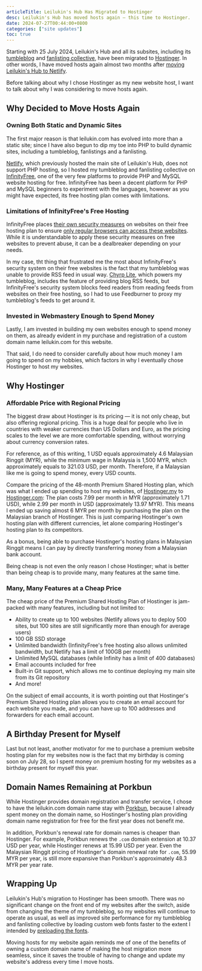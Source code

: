 ```yaml
---
articleTitle: Leilukin's Hub Has Migrated to Hostinger
desc: Leilukin's Hub has moved hosts again — this time to Hostinger.
date: 2024-07-27T00:44:00+0800
categories: ["site updates"]
toc: true
---
```


Starting with 25 July 2024, Leilukin's Hub and all its subsites, including its [tumbleblog](https://tumbleblog.leilukin.com/) and [fanlisting collective](https://fan.leilukin.com/), have been migrated to [Hostinger](https://www.hostinger.my/). In other words, I have moved hosts again almost two months after [moving Leilukin's Hub to Netlify](/blog/posts/2024-05-31-domain-name-hosting-change-leilukins-hub).

Before talking about why I chose Hostinger as my new website host, I want to talk about why I was considering to move hosts again.

## Why Decided to Move Hosts Again

### Owning Both Static and Dynamic Sites

The first major reason is that leilukin.com has evolved into more than a static site; since I have also begun to dip my toe into PHP to build dynamic sites, including a tumbleblog, fanlistings and a fanlisting.

[Netlify](https://www.netlify.com/), which previously hosted the main site of Leilukin's Hub, does not support PHP hosting, so I hosted my tumbleblog and fanlisting collective on [InfinityFree](https://www.infinityfree.com/), one of the very few platforms to provide PHP and MySQL website hosting for free. InfinityFree has been a decent platform for PHP and MySQL beginners to experiment with the languages, however as you might have expected, its free hosting plan comes with limitations.

### Limitations of InfinityFree's Free Hosting

InfinityFree places [their own security measures](https://forum.infinityfree.com/docs?topic=49356) on websites on their free hosting plan to ensure [only regular browsers can access these websites](https://forum.infinityfree.com/docs?topic=49353). While it is understandable to apply these security measures on free websites to prevent abuse, it can be a dealbreaker depending on your needs.

In my case, tht thing that frustrated me the most about InfinityFree's security system on their free websites is the fact that my tumbleblog was unable to provide RSS feed in usual way. [Chyrp Lite](https://chyrplite.net/), which powers my tumbleblog, includes the feature of providing blog RSS feeds, but InfinityFree's security system blocks feed readers from reading feeds from websites on their free hosting, so I had to use Feedburner to proxy my tumbleblog's feeds to get around it.

### Invested in Webmastery Enough to Spend Money

Lastly, I am invested in building my own websites enough to spend money on them, as already evident in my purchase and registration of a custom domain name leilukin.com for this website.

That said, I do need to consider carefully about how much money I am going to spend on my hobbies, which factors in why I eventually chose Hostinger to host my websites.

## Why Hostinger

### Affordable Price with Regional Pricing

The biggest draw about Hostinger is its pricing — it is not only cheap, but also offering regional pricing. This is a huge deal for people who live in countries with weaker currencies than US Dollars and Euro, as the pricing scales to the level we are more comfortable spending, without worrying about currency conversion rates.

For reference, as of this writing, 1 USD equals approximately 4.6 Malaysian Ringgit (MYR), while the minimum wage in Malaysia is 1,500 MYR, which approximately equals to 321.03 USD, per month. Therefore, if a Malaysian like me is going to spend money, every USD counts.

Compare the pricing of the 48-month Premium Shared Hosting plan, which was what I ended up spending to host my websites, of [Hostinger.my](https://www.hostinger.my/) to [Hostinger.com](https://www.hostinger.com/): The plan costs 7.99 per month in MYR (approximately 1.71 USD), while 2.99 per month in USD (approximately 13.97 MYR). This means I ended up saving almost 6 MYR per month by purchasing the plan on the Malaysian branch of Hostinger. This is just comparing Hostinger's own hosting plan with different currencies, let alone comparing Hostinger's hosting plan to its competitors.

As a bonus, being able to purchase Hostinger's hosting plans in Malaysian Ringgit means I can pay by directly transferring money from a Malaysian bank account.

Being cheap is not even the only reason I chose Hostinger; what is better than being cheap is to provide many, many features at the same time.

### Many, Many Features at a Cheap Price

The cheap price of the Premium Shared Hosting Plan of Hostinger is jam-packed with many features, including but not limited to:

- Ability to create up to 100 websites (Netlify allows you to deploy 500 sites, but 100 sites are still significantly more than enough for average users)
- 100 GB SSD storage
- Unlimited bandwidth (InfinityFree's free hosting also allows unlimited bandwidth, but Netlify has a limit of 100GB per month)
- Unlimited MySQL databases (while Infinity has a limit of 400 databases)
- Email accounts included for free
- Built-in Git support, which allows me to continue deploying my main site from its Git repository
- And more!

On the subject of email accounts, it is worth pointing out that Hostinger's Premium Shared Hosting plan allows you to create an email account for each website you made, and you can have up to 100 addresses and forwarders for each email account.

## A Birthday Present for Myself

Last but not least, another motivator for me to purchase a premium website hosting plan for my websites now is the fact that my birthday is coming soon on July 28, so I spent money on premium hosting for my websites as a birthday present for myself this year.

## Domain Names Remaining at Porkbun

While Hostinger provides domain registration and transfer service, I chose to have the leilukin.com domain name stay with [Porkbun](https://porkbun.com/), because I already spent money on the domain name, so Hostinger's hosting plan providing domain name registration for free for the first year does not benefit me.

In addition, Porkbun's renewal rate for domain names is cheaper than Hostinger. For example, Porkbun renews the `.com` domain extension at 10.37 USD per year, while Hostinger renews at 15.99 USD per year. Even the Malaysian Ringgit pricing of Hostinger's domain renewal rate for `.com`, 55.99 MYR per year, is still more expansive than Porkbun's approximately 48.3 MYR per year rate.

## Wrapping Up

Leilukin's Hub's migration to Hostinger has been smooth. There was no significant change on the front end of my websites after the switch, aside from changing the theme of my tumbleblog, so my websites will continue to operate as usual, as well as improved site performance for my tumbleblog and fanlisting collective by loading custom web fonts faster to the extent I intended by [preloading the fonts](https://web.dev/articles/codelab-preload-web-fonts).

Moving hosts for my website again reminds me of one of the benefits of owning a custom domain name of making the host migration more seamless, since it saves the trouble of having to change and update my website's address every time I move hosts.